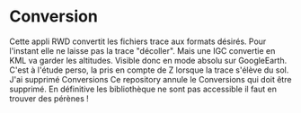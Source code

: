 # Conversion
Cette appli RWD convertit les fichiers trace aux formats désirés.
Pour l'instant elle ne laisse pas la trace "décoller". Mais une IGC convertie en KML va garder les altitudes. Visible donc en mode absolu sur GoogleEarth.
C'est à l'étude perso, la pris en compte de Z lorsque la trace s'élève du sol.
J'ai supprimé Conversions 
Ce repository annule le Conversions qui doit être supprimé.
En définitive les bibliothèque ne sont pas accessible il faut en trouver des pérènes !
 
